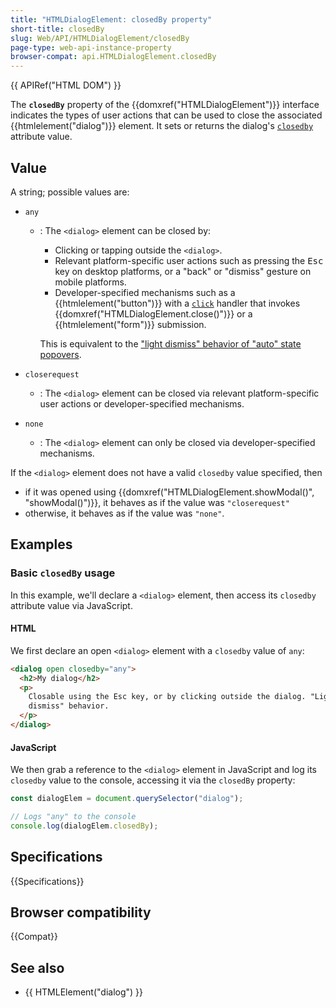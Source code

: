 ```yaml
---
title: "HTMLDialogElement: closedBy property"
short-title: closedBy
slug: Web/API/HTMLDialogElement/closedBy
page-type: web-api-instance-property
browser-compat: api.HTMLDialogElement.closedBy
---
```


{{ APIRef("HTML DOM") }}

The **`closedBy`** property of the
{{domxref("HTMLDialogElement")}} interface indicates the types of user actions that can be used to close the associated {{htmlelement("dialog")}} element. It sets or returns the dialog's [`closedby`](/en-US/docs/Web/HTML/Reference/Elements/dialog#closedby) attribute value.

## Value

A string; possible values are:

- `any`

  - : The `<dialog>` element can be closed by:

    - Clicking or tapping outside the `<dialog>`.
    - Relevant platform-specific user actions such as pressing the <kbd>Esc</kbd> key on desktop platforms, or a "back" or "dismiss" gesture on mobile platforms.
    - Developer-specified mechanisms such as a {{htmlelement("button")}} with a [`click`](/en-US/docs/Web/API/Element/click_event) handler that invokes {{domxref("HTMLDialogElement.close()")}} or a {{htmlelement("form")}} submission.

    This is equivalent to the ["light dismiss" behavior of "auto" state popovers](/en-US/docs/Web/API/Popover_API/Using#auto_state_and_light_dismiss).

- `closerequest`

  - : The `<dialog>` element can be closed via relevant platform-specific user actions or developer-specified mechanisms.

- `none`

  - : The `<dialog>` element can only be closed via developer-specified mechanisms.

If the `<dialog>` element does not have a valid `closedby` value specified, then

- if it was opened using {{domxref("HTMLDialogElement.showModal()", "showModal()")}}, it behaves as if the value was `"closerequest"`
- otherwise, it behaves as if the value was `"none"`.

## Examples

### Basic `closedBy` usage

In this example, we'll declare a `<dialog>` element, then access its `closedby` attribute value via JavaScript.

#### HTML

We first declare an open `<dialog>` element with a `closedby` value of `any`:

```html
<dialog open closedby="any">
  <h2>My dialog</h2>
  <p>
    Closable using the Esc key, or by clicking outside the dialog. "Light
    dismiss" behavior.
  </p>
</dialog>
```

#### JavaScript

We then grab a reference to the `<dialog>` element in JavaScript and log its `closedby` value to the console, accessing it via the `closedBy` property:

```js
const dialogElem = document.querySelector("dialog");

// Logs "any" to the console
console.log(dialogElem.closedBy);
```

## Specifications

{{Specifications}}

## Browser compatibility

{{Compat}}

## See also

- {{ HTMLElement("dialog") }}
